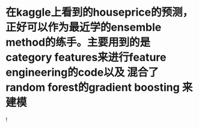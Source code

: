 ﻿# 在kaggle上看到的houseprice的预测，正好可以作为最近学的ensemble method的练手。主要用到的是category features来进行feature engineering的code以及 混合了random forest的gradient boosting 来建模

!
